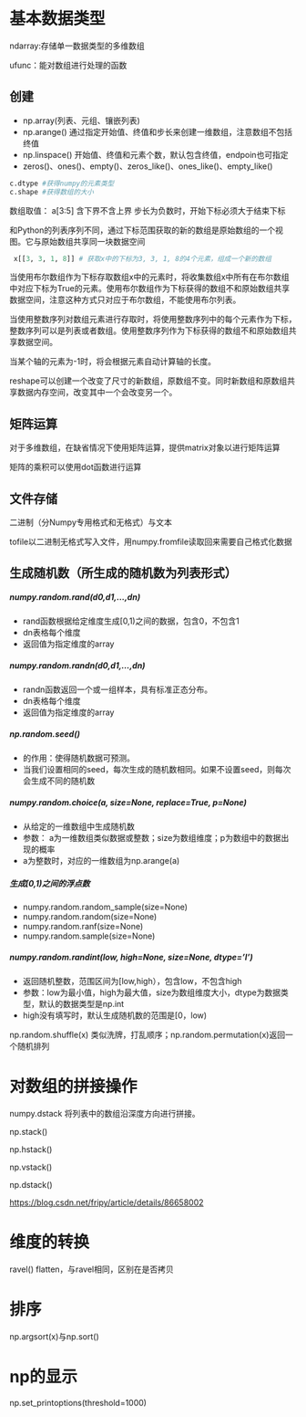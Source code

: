 # 基本数据类型

ndarray:存储单一数据类型的多维数组

ufunc：能对数组进行处理的函数

## 创建


- np.array(列表、元组、镶嵌列表)
- np.arange() 通过指定开始值、终值和步长来创建一维数组，注意数组不包括终值
- np.linspace() 开始值、终值和元素个数，默认包含终值，endpoin也可指定
- zeros()、ones()、empty()、zeros_like()、ones_like()、empty_like()

```python
c.dtype #获得numpy的元素类型
c.shape #获得数组的大小
```


数组取值：
a[3:5] 含下界不含上界
步长为负数时，开始下标必须大于结束下标

和Python的列表序列不同，通过下标范围获取的新的数组是原始数组的一个视图。它与原始数组共享同一块数据空间

```python
 x[[3, 3, 1, 8]] # 获取x中的下标为3, 3, 1, 8的4个元素，组成一个新的数组
```


当使用布尔数组作为下标存取数组x中的元素时，将收集数组x中所有在布尔数组中对应下标为True的元素。使用布尔数组作为下标获得的数组不和原始数组共享数据空间，注意这种方式只对应于布尔数组，不能使用布尔列表。

当使用整数序列对数组元素进行存取时，将使用整数序列中的每个元素作为下标，整数序列可以是列表或者数组。使用整数序列作为下标获得的数组不和原始数组共享数据空间。

当某个轴的元素为-1时，将会根据元素自动计算轴的长度。

reshape可以创建一个改变了尺寸的新数组，原数组不变。同时新数组和原数组共享数据内存空间，改变其中一个会改变另一个。

## 矩阵运算

对于多维数组，在缺省情况下使用矩阵运算，提供matrix对象以进行矩阵运算

矩阵的乘积可以使用dot函数进行运算

## 文件存储

二进制（分Numpy专用格式和无格式）与文本

tofile以二进制无格式写入文件，用numpy.fromfile读取回来需要自己格式化数据

## 生成随机数（所生成的随机数为列表形式）

##### numpy.random.rand(d0,d1,…,dn)

- rand函数根据给定维度生成[0,1)之间的数据，包含0，不包含1
- dn表格每个维度
- 返回值为指定维度的array

##### numpy.random.randn(d0,d1,…,dn)

- randn函数返回一个或一组样本，具有标准正态分布。
- dn表格每个维度
- 返回值为指定维度的array

##### np.random.seed()

- 的作用：使得随机数据可预测。
- 当我们设置相同的seed，每次生成的随机数相同。如果不设置seed，则每次会生成不同的随机数

##### numpy.random.choice(a, size=None, replace=True, p=None)

- 从给定的一维数组中生成随机数
- 参数： a为一维数组类似数据或整数；size为数组维度；p为数组中的数据出现的概率
- a为整数时，对应的一维数组为np.arange(a)

##### 生成[0,1)之间的浮点数

- numpy.random.random_sample(size=None)
- numpy.random.random(size=None)
- numpy.random.ranf(size=None)
- numpy.random.sample(size=None)

##### numpy.random.randint(low, high=None, size=None, dtype=’l’)

- 返回随机整数，范围区间为[low,high），包含low，不包含high
- 参数：low为最小值，high为最大值，size为数组维度大小，dtype为数据类型，默认的数据类型是np.int
- high没有填写时，默认生成随机数的范围是[0，low)

np.random.shuffle(x) 类似洗牌，打乱顺序；np.random.permutation(x)返回一个随机排列

# 对数组的拼接操作

numpy.dstack 将列表中的数组沿深度方向进行拼接。

np.stack()

np.hstack()

np.vstack()

np.dstack()

<https://blog.csdn.net/fripy/article/details/86658002>

# 维度的转换
ravel()
flatten，与ravel相同，区别在是否拷贝

# 排序

np.argsort(x)与np.sort()

# np的显示

np.set_printoptions(threshold=1000)

